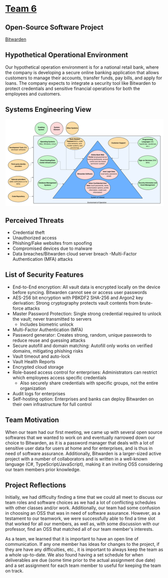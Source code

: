# [Team 6](https://github.com/users/ysabum/projects/1)
## Open-Source Software Project
[Bitwarden](https://github.com/bitwarden/clients)
## Hypothetical Operational Environment
Our hypothetical operation environment is for a national retail bank, where the company is developing a secure online banking application that allows customers to manage their accounts, transfer funds, pay bills, and apply for loans. The company expects to integrate a security tool like Bitwarden to protect credentials and sensitive financial operations for both the employees and customers.
## Systems Engineering View
![image](https://raw.githubusercontent.com/ysabum/Software-Assurance/af70d3762b696d61c5889dad0580611a4998648c/images/SED.png)
## Perceived Threats
- Credential theft 
- Unauthorized access
- Phishing/Fake websites from spoofing
- Compromised devices due to malware
- Data breaches/Bitwarden cloud server breach
-Multi-Factor Authentication (MFA) attacks
## List of Security Features
- End-to-End encryption: All vault data is encrypted locally on the device before syncing. Bitwarden cannot see or access user passwords
- AES-256 bit encryption with PBKDF2 SHA-256 and Argon2 key derivation: Strong cryptography protects vault contents from brute-force attacks
- Master Password Protection: Single strong credential required to unlock the vault; never transmitted to servers
  - Includes biometric unlock
- Multi-Factor Authentication (MFA)
- Password generator: Creates strong, random, unique passwords to reduce reuse and guessing attacks
- Secure autofill and domain matching: Autofill only works on verified domains, mitigating phishing risks
- Vault timeout and auto-lock
- Vault Health Reports
- Encrypted cloud storage
- Role-based access control for enterprises: Administrators can restrict which employees access specific credentials
  - Also securely share credentials with specific groups, not the entire organization
- Audit logs for enterprises
- Self-hosting option: Enterprises and banks can deploy Bitwarden on their own infrastructure for full control
## Team Motivation
When our team had our first meeting, we came up with several open source softwares that we wanted to work on and eventually narrowed down our choice to Bitwarden, as it is a password manager that deals with a lot of sensitive user data for users at home and for enterprises, and is thus in need of software assurance. Additionally, Bitwarden is a larger-sized active project with a number of collaborators and is written in a well-known language (C#, TypeScript/JavaScript), making it an inviting OSS considering our team members prior knowledge. 
## Project Reflections
Initially, we had difficulty finding a time that we could all meet to discuss our team roles and software choices as we had a lot of conflicting schedules with other classes and/or work. Additionally, our team had some confusion in choosing an OSS that was in need of software assurance. However, as a testament to our teamwork, we were successfully able to find a time slot that worked for all our members, as well as, with some discussion with our professor, find an OSS that matched all of our team member's interests.  
  
As a team, we learned that it is important to have an open line of communication. If any one member has ideas for changes to the project, if they are have any difficulties, etc., it is important to always keep the team as a whole up-to-date. We also found having a set schedule for when deliverables are due (some time prior to the actual assignment due date) and a set assignment for each team member to useful for keeping the team on track. 
